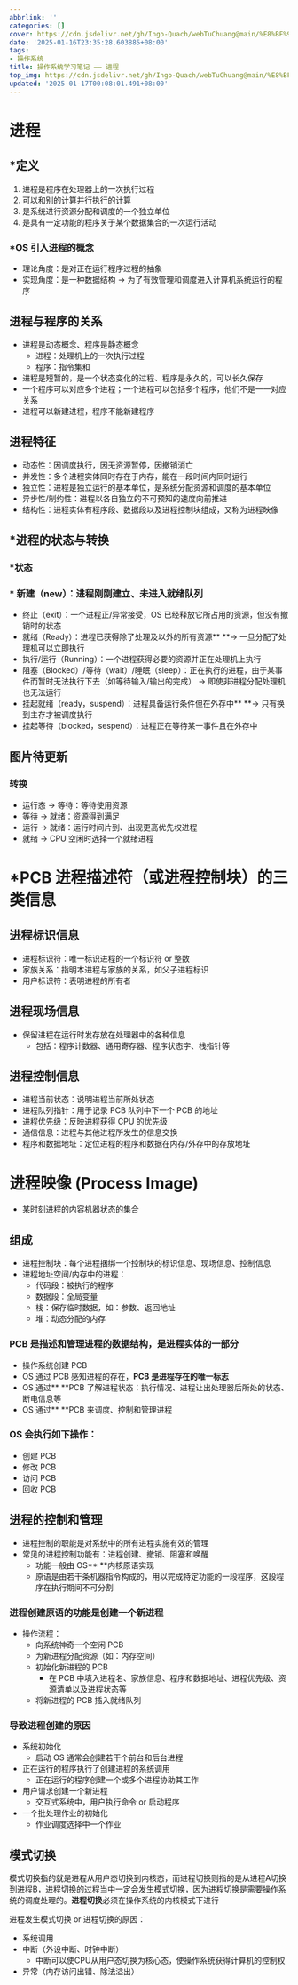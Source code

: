 ```yaml
---
abbrlink: ''
categories: []
cover: https://cdn.jsdelivr.net/gh/Ingo-Quach/webTuChuang@main/%E8%BF%9B%E7%A8%8B%E5%B0%81%E9%9D%A2.jpg
date: '2025-01-16T23:35:28.603885+08:00'
tags:
- 操作系统
title: 操作系统学习笔记 —— 进程
top_img: https://cdn.jsdelivr.net/gh/Ingo-Quach/webTuChuang@main/%E8%BF%9B%E7%A8%8B%E5%B0%81%E9%9D%A2.jpg
updated: '2025-01-17T00:08:01.491+08:00'
---
```

# 进程

## \*定义

1. 进程是程序在处理器上的一次执行过程
2. 可以和别的计算并行执行的计算
3. 是系统进行资源分配和调度的一个独立单位
4. 是具有一定功能的程序关于某个数据集合的一次运行活动

### \*OS 引入进程的概念

* 理论角度：是对正在运行程序过程的抽象
* 实现角度：是一种数据结构 -> 为了有效管理和调度进入计算机系统运行的程序

## 进程与程序的关系

* 进程是动态概念、程序是静态概念
  * 进程：处理机上的一次执行过程
  * 程序：指令集和
* 进程是短暂的，是一个状态变化的过程、程序是永久的，可以长久保存
* 一个程序可以对应多个进程；一个进程可以包括多个程序，他们不是一一对应关系
* 进程可以新建进程，程序不能新建程序

## 进程特征

* 动态性：因调度执行，因无资源暂停，因撤销消亡
* 并发性：多个进程实体同时存在于内存，能在一段时间内同时运行
* 独立性：进程是独立运行的基本单位，是系统分配资源和调度的基本单位
* 异步性/制约性：进程以各自独立的不可预知的速度向前推进
* 结构性：进程实体有程序段、数据段以及进程控制块组成，又称为进程映像

## \*进程的状态与转换

### \*状态

### * 新建（new）：进程刚刚建立、未进入就绪队列

* 终止（exit）：一个进程正/异常接受，OS 已经释放它所占用的资源，但没有撤销时的状态
* 就绪（Ready）：进程已获得除了处理及以外的所有资源** **-> 一旦分配了处理机可以立即执行
* 执行/运行（Running）：一个进程获得必要的资源并正在处理机上执行
* 阻塞（Blocked）/等待（wait）/睡眠（sleep）：正在执行的进程，由于某事件而暂时无法执行下去（如等待输入/输出的完成） -> 即使非进程分配处理机也无法运行
* 挂起就绪（ready，suspend）：进程具备运行条件但在外存中** **-> 只有换到主存才被调度执行
* 挂起等待（blocked，sespend）：进程正在等待某一事件且在外存中

## 图片待更新

### 转换

* 运行态 -> 等待：等待使用资源
* 等待 -> 就绪：资源得到满足
* 运行 -> 就绪：运行时间片到、出现更高优先权进程
* 就绪 -> CPU 空闲时选择一个就绪进程

# \*PCB 进程描述符（或进程控制块）的三类信息

## 进程标识信息

* 进程标识符：唯一标识进程的一个标识符 or 整数
* 家族关系：指明本进程与家族的关系，如父子进程标识
* 用户标识符：表明进程的所有者

## 进程现场信息

* 保留进程在运行时发存放在处理器中的各种信息
  * 包括：程序计数器、通用寄存器、程序状态字、栈指针等

## 进程控制信息

* 进程当前状态：说明进程当前所处状态
* 进程队列指针：用于记录 PCB 队列中下一个 PCB 的地址
* 进程优先级：反映进程获得 CPU 的优先级
* 通信信息：进程与其他进程所发生的信息交换
* 程序和数据地址：定位进程的程序和数据在内存/外存中的存放地址

# 进程映像 (Process Image)

* 某时刻进程的内容机器状态的集合

## 组成

* 进程控制块：每个进程捆绑一个控制块的标识信息、现场信息、控制信息
* 进程地址空间/内存中的进程：
  * 代码段：被执行的程序
  * 数据段：全局变量
  * 栈：保存临时数据，如：参数、返回地址
  * 堆：动态分配的内存

### PCB 是描述和管理进程的数据结构，是进程实体的一部分

* 操作系统创建 PCB
* OS 通过 PCB 感知进程的存在，**PCB 是进程存在的唯一标志**
* OS 通过** **PCB 了解进程状态：执行情况、进程让出处理器后所处的状态、断电信息等
* OS 通过** **PCB 来调度、控制和管理进程

### OS 会执行如下操作：

* 创建 PCB
* 修改 PCB
* 访问 PCB
* 回收 PCB

## 进程的控制和管理

* 进程控制的职能是对系统中的所有进程实施有效的管理
* 常见的进程控制功能有：进程创建、撤销、阻塞和唤醒
  * 功能一般由 OS** **内核原语实现
  * 原语是由若干条机器指令构成的，用以完成特定功能的一段程序，这段程序在执行期间不可分割

### 进程创建原语的功能是创建一个新进程

* 操作流程：
  * 向系统神奇一个空闲 PCB
  * 为新进程分配资源（如：内存空间）
  * 初始化新进程的 PCB
    * 在 PCB 中填入进程名、家族信息、程序和数据地址、进程优先级、资源清单以及进程状态等
  * 将新进程的 PCB 插入就绪队列

### 导致进程创建的原因

* 系统初始化
  * 启动 OS 通常会创建若干个前台和后台进程
* 正在运行的程序执行了创建进程的系统调用
  * 正在运行的程序创建一个或多个进程协助其工作
* 用户请求创建一个新进程
  * 交互式系统中，用户执行命令 or 启动程序
* 一个批处理作业的初始化
  * 作业调度选择中一个作业

## 模式切换

模式切换指的就是进程从用户态切换到内核态，而进程切换则指的是从进程A切换到进程B，进程切换的过程当中一定会发生模式切换，因为进程切换是需要操作系统的调度处理的。**进程切换**必须在操作系统的内核模式下进行

进程发生模式切换 or 进程切换的原因：

* 系统调用
* 中断（外设中断、时钟中断）
  * 中断可以使CPU从用户态切换为核心态，使操作系统获得计算机的控制权
* 异常（内存访问出错、除法溢出）
